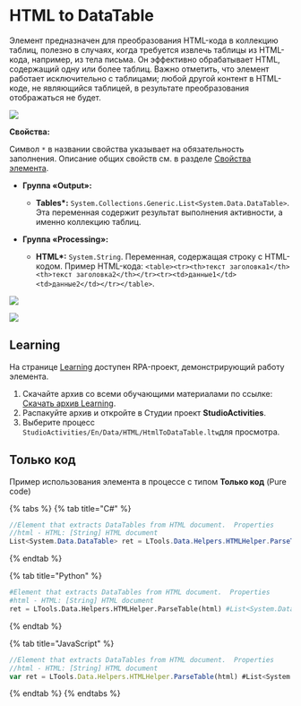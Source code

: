 # HTML to DataTable

 Элемент предназначен для преобразования HTML-кода в коллекцию таблиц, полезно в случаях, когда требуется извлечь таблицы из HTML-кода, например, из тела письма. 
 Он эффективно обрабатывает HTML, содержащий одну или более таблиц. Важно отметить, что элемент работает исключительно с таблицами; 
 любой другой контент в HTML-коде, не являющийся таблицей, в результате преобразования отображаться не будет.


![](<../../.gitbook/assets1/data_table9.png>)


**Свойства:**

Символ `*` в названии свойства указывает на обязательность заполнения. Описание общих свойств см. в разделе [Свойства элемента](https://docs.primo-rpa.ru/primo-rpa/primo-studio/process/elements#svoistva-elementa).

- **Группа «Output»:**
  -  **Tables\*:** `System.Collections.Generic.List<System.Data.DataTable>`. Эта переменная содержит результат выполнения активности, а именно коллекцию таблиц.

- **Группа «Processing»:**
  -  **HTML\*:** `System.String`. Переменная, содержащая строку с HTML-кодом. Пример HTML-кода: `<table><tr><th>текст заголовка1</th><th>текст заголовка2</th></tr><tr><td>данные1</td><td>данные2</td></tr></table>`.


![](<../../.gitbook/assets1/1.png>)


![](<../../.gitbook/assets1/processing.png>)


## Learning

На странице [Learning](https://github.com/PrimoRPA/Learning) доступен RPA-проект, демонстрирующий работу элемента.

1. Скачайте архив со всеми обучающими материалами по ссылке: [Скачать архив Learning](https://github.com/PrimoRPA/Learning/archive/refs/heads/master.zip).
2. Распакуйте архив и откройте в Студии проект **StudioActivities**.
3. Выберите процесс `StudioActivities/En/Data/HTML/HtmlToDataTable.ltw`для просмотра.


## Только код

Пример использования элемента в процессе с типом **Только код** (Pure code)

{% tabs %}
{% tab title="C#" %}
```csharp
//Element that extracts DataTables from HTML document.  Properties
//html - HTML: [String] HTML document
List<System.Data.DataTable> ret = LTools.Data.Helpers.HTMLHelper.ParseTable(html);
```
{% endtab %}

{% tab title="Python" %}
```python
#Element that extracts DataTables from HTML document.  Properties
#html - HTML: [String] HTML document
ret = LTools.Data.Helpers.HTMLHelper.ParseTable(html) #List<System.Data.DataTable>
```
{% endtab %}

{% tab title="JavaScript" %}
```javascript
//Element that extracts DataTables from HTML document.  Properties
//html - HTML: [String] HTML document
var ret = LTools.Data.Helpers.HTMLHelper.ParseTable(html) #List<System.Data.DataTable>
```
{% endtab %}
{% endtabs %}
